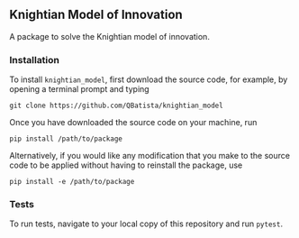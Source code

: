 
## Knightian Model of Innovation

A package to solve the Knightian model of innovation.

### Installation

To install `knightian_model`, first download the source code, for example, by opening a terminal prompt and typing

```
git clone https://github.com/QBatista/knightian_model
```

Once you have downloaded the source code on your machine, run

```
pip install /path/to/package
```

Alternatively, if you would like any modification that you make to the source code to be applied without having to reinstall the package, use

```
pip install -e /path/to/package
```

### Tests

To run tests, navigate to your local copy of this repository and run `pytest`.